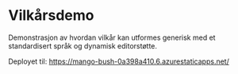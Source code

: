 # Vilkårsdemo
Demonstrasjon av hvordan vilkår kan utformes generisk med et standardisert språk og dynamisk editorstøtte.

Deployet til: https://mango-bush-0a398a410.6.azurestaticapps.net/
